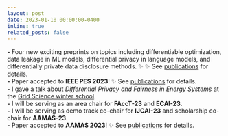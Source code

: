 ```yaml
---
layout: post
date: 2023-01-10 00:00:00-0400
inline: true
related_posts: false
---
```

**\-** Four new exciting preprints on topics including differentiable optimization, data leakage in ML models, differential privacy in language models, and differentially private data disclosure methods. :sparkles: :sparkles: See [publications](publications/) for details.
<br> **\-**
Paper accepted to **IEEE PES 2023**! :sparkles: See [publications](publications/) for details.
<br> **\-**
I gave a talk about _Differential Privacy and Fairness in Energy Systems_ at the [Grid Science winter school](https://web.cvent.com/event/e157468f-6e59-4b53-8a23-3874fe4ed31e/summary).
<br> **\-**
I will be serving as an area chair for **FAccT-23** and **ECAI-23**.
<br> **\-**
I will be serving as demo track co-chair for **IJCAI-23** and scholarship co-chair for **AAMAS-23**.
<br> **\-**
Paper accepted to **AAMAS 2023**! :sparkles: See [publications](publications/) for details.
